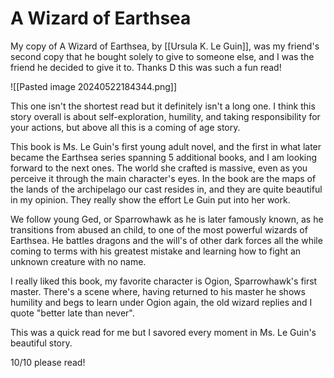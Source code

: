 
# A Wizard of Earthsea

My copy of A Wizard of Earthsea, by [[Ursula K. Le Guin]], was my friend's second copy that he bought solely to give to someone else, and I was the friend he decided to give it to. Thanks D this was such a fun read!

![[Pasted image 20240522184344.png]]

This one isn't the shortest read but it definitely isn't a long one. I think this story overall is about self-exploration, humility, and taking responsibility for your actions, but above all this is a coming of age story.

This book is Ms. Le Guin's first young adult novel, and the first in what later became the Earthsea series spanning 5 additional books, and I am looking forward to the next ones. The world she crafted is massive, even as you perceive it through the main character's eyes. In the book are the maps of the lands of the archipelago our cast resides in, and they are quite beautiful in my opinion. They really show the effort Le Guin put into her work.

We follow young Ged, or Sparrowhawk as he is later famously known, as he transitions from abused an child, to one of the most powerful wizards of Earthsea. He battles dragons and the will's of other dark forces all the while coming to terms with his greatest mistake and learning how to fight an unknown creature with no name.

I really liked this book, my favorite character is Ogion, Sparrowhawk's first master. There's a scene where, having returned to his master he shows humility and begs to learn under Ogion again, the old wizard replies and I quote "better late than never". 

This was a quick read for me but I savored every moment in Ms. Le Guin's beautiful story. 

10/10 please read!